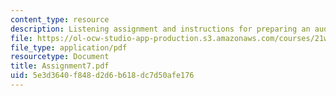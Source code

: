 ```yaml
---
content_type: resource
description: Listening assignment and instructions for preparing an audio project.
file: https://ol-ocw-studio-app-production.s3.amazonaws.com/courses/21w-765j-interactive-and-non-linear-narrative-theory-and-practice-spring-2004/5e3d3640f848d2d6b618dc7d50afe176_Assignment7.pdf
file_type: application/pdf
resourcetype: Document
title: Assignment7.pdf
uid: 5e3d3640-f848-d2d6-b618-dc7d50afe176
---
```

